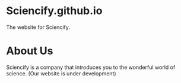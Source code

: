 # Sciencify.github.io
The website for Sciencify.

# About Us
Sciencify is a company that introduces you to the wonderful world of science.
(Our website is under development)
